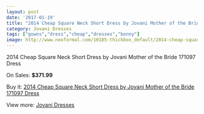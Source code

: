 ```yaml
---
layout: post
date: '2017-01-19'
title: "2014 Cheap Square Neck Short Dress by Jovani Mother of the Bride 171097 Dress"
category: Jovani Dresses
tags: ["gowns","dress","cheap","dresses","bonny"]
image: http://www.neoformal.com/10185-thickbox_default/2014-cheap-square-neck-short-dress-by-jovani-mother-of-the-bride-171097-dress.jpg
---
```

2014 Cheap Square Neck Short Dress by Jovani Mother of the Bride 171097 Dress

On Sales: **$371.99**
<a href="https://www.neoformal.com/en/jovani-dresses-2014/3527-2014-cheap-square-neck-short-dress-by-jovani-mother-of-the-bride-171097-dress.html"><amp-img layout="responsive" width="600" height="600" src="//www.neoformal.com/10185-thickbox_default/2014-cheap-square-neck-short-dress-by-jovani-mother-of-the-bride-171097-dress.jpg" alt="2014 Cheap Square Neck Short Dress by Jovani Mother of the Bride 171097 Dress 0" /></a>
<a href="https://www.neoformal.com/en/jovani-dresses-2014/3527-2014-cheap-square-neck-short-dress-by-jovani-mother-of-the-bride-171097-dress.html"><amp-img layout="responsive" width="600" height="600" src="//www.neoformal.com/10187-thickbox_default/2014-cheap-square-neck-short-dress-by-jovani-mother-of-the-bride-171097-dress.jpg" alt="2014 Cheap Square Neck Short Dress by Jovani Mother of the Bride 171097 Dress 1" /></a>
<a href="https://www.neoformal.com/en/jovani-dresses-2014/3527-2014-cheap-square-neck-short-dress-by-jovani-mother-of-the-bride-171097-dress.html"><amp-img layout="responsive" width="600" height="600" src="//www.neoformal.com/10186-thickbox_default/2014-cheap-square-neck-short-dress-by-jovani-mother-of-the-bride-171097-dress.jpg" alt="2014 Cheap Square Neck Short Dress by Jovani Mother of the Bride 171097 Dress 2" /></a>

Buy it: [2014 Cheap Square Neck Short Dress by Jovani Mother of the Bride 171097 Dress](https://www.neoformal.com/en/jovani-dresses-2014/3527-2014-cheap-square-neck-short-dress-by-jovani-mother-of-the-bride-171097-dress.html "2014 Cheap Square Neck Short Dress by Jovani Mother of the Bride 171097 Dress")

View more: [Jovani Dresses](https://www.neoformal.com/en/48-jovani-dresses-2014 "Jovani Dresses")
